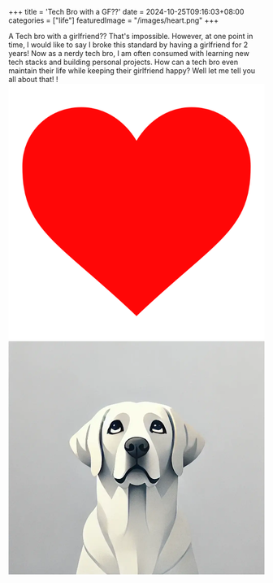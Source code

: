 +++
title = 'Tech Bro with a GF??'
date = 2024-10-25T09:16:03+08:00
categories = ["life"]
featuredImage = "/images/heart.png"
+++


A Tech bro with a girlfriend?? That's impossible. However, at one point in time, I would like to say I broke this standard by having a girlfriend for 2 years! Now as a nerdy tech bro, I am often consumed with learning new tech stacks and building personal projects. How can a tech bro even maintain their life while keeping their girlfriend happy? Well let me tell you all about that!
!![Image Description](/images/heart.png)
![alt text](/image/common-404.webp)
